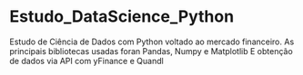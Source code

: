 # Estudo_DataScience_Python
Estudo de Ciência de Dados com Python voltado ao mercado financeiro.
As principais bibliotecas usadas foran Pandas, Numpy e Matplotlib
E obtenção de dados via API com yFinance e Quandl
